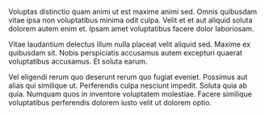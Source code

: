 Voluptas distinctio quam animi ut est maxime animi sed. Omnis quibusdam vitae ipsa non voluptatibus minima odit culpa. Velit et et aut aliquid soluta dolorem autem enim et. Ipsam amet voluptatibus facere dolor laboriosam.
 Vitae laudantium delectus illum nulla placeat velit aliquid sed. Maxime ex quibusdam sit. Nobis perspiciatis accusamus autem excepturi quaerat voluptatibus accusamus. Et soluta earum.
 Vel eligendi rerum quo deserunt rerum quo fugiat eveniet. Possimus aut alias qui similique ut. Perferendis culpa nesciunt impedit. Soluta quia ab quia. Numquam quos in inventore voluptatem molestiae. Facere similique voluptatibus perferendis dolorem iusto velit ut dolorem optio.